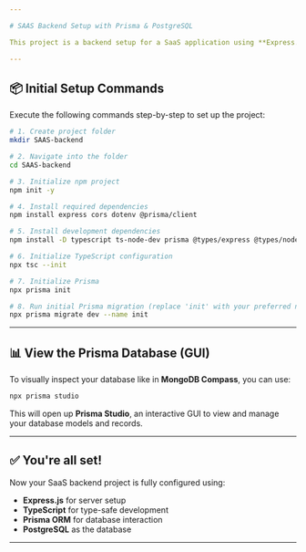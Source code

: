 ```yaml
---

# SAAS Backend Setup with Prisma & PostgreSQL

This project is a backend setup for a SaaS application using **Express.js**, **TypeScript**, **Prisma ORM**, and **PostgreSQL**.

---
```


## 📦 Initial Setup Commands

Execute the following commands step-by-step to set up the project:

```bash
# 1. Create project folder
mkdir SAAS-backend

# 2. Navigate into the folder
cd SAAS-backend

# 3. Initialize npm project
npm init -y

# 4. Install required dependencies
npm install express cors dotenv @prisma/client

# 5. Install development dependencies
npm install -D typescript ts-node-dev prisma @types/express @types/node

# 6. Initialize TypeScript configuration
npx tsc --init

# 7. Initialize Prisma
npx prisma init

# 8. Run initial Prisma migration (replace 'init' with your preferred name)
npx prisma migrate dev --name init
```

---

## 📊 View the Prisma Database (GUI)

To visually inspect your database like in **MongoDB Compass**, you can use:

```bash
npx prisma studio
```

This will open up **Prisma Studio**, an interactive GUI to view and manage your database models and records.

---

## ✅ You're all set!

Now your SaaS backend project is fully configured using:

* **Express.js** for server setup
* **TypeScript** for type-safe development
* **Prisma ORM** for database interaction
* **PostgreSQL** as the database

---
